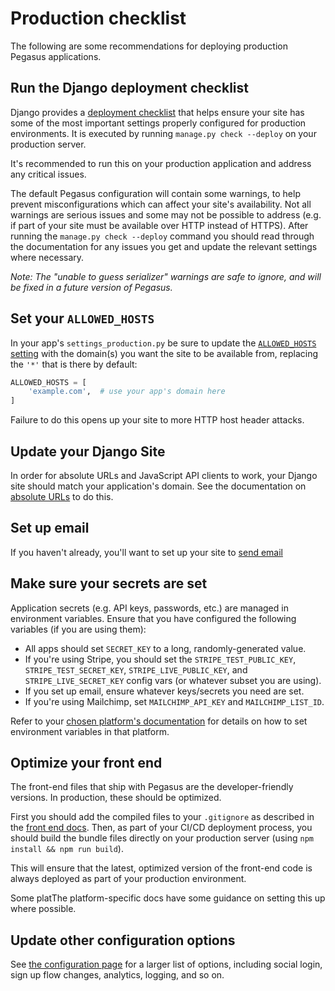 # Production checklist

The following are some recommendations for deploying production Pegasus applications.

## Run the Django deployment checklist

Django provides a [deployment checklist](https://docs.djangoproject.com/en/3.2/howto/deployment/checklist/) that
helps ensure your site has some of the most important settings properly configured for production environments.
It is executed by running `manage.py check --deploy` on your production server.

It's recommended to run this on your production application and address any critical issues.

The default Pegasus configuration will contain some warnings, to help prevent misconfigurations which
can affect your site's availability. Not all warnings are serious issues and some may not be possible to address 
(e.g. if part of your site must be available over HTTP instead of HTTPS).
After running the `manage.py check --deploy` command you should read through the documentation for any issues you get
and update the relevant settings where necessary.

*Note: The "unable to guess serializer" warnings are safe to ignore, and will be fixed in a future version of Pegasus.*

## Set your `ALLOWED_HOSTS`

In your app's `settings_production.py` be sure to update the [`ALLOWED_HOSTS` setting](https://docs.djangoproject.com/en/4.1/ref/settings/#allowed-hosts)
with the domain(s) you want the site to be available from, replacing the `'*'` that is there by default:

```python
ALLOWED_HOSTS = [
    'example.com',  # use your app's domain here
]
```

Failure to do this opens up your site to more HTTP host header attacks.

## Update your Django Site

In order for absolute URLs and JavaScript API clients to work, your Django site should match your application's domain.
See the documentation on [absolute URLs](https://docs.saaspegasus.com/configuration.html#absolute-urls) to do this.

## Set up email

If you haven't already, you'll want to set up your site to [send email](https://docs.saaspegasus.com/configuration.html#sending-email)

## Make sure your secrets are set

Application secrets (e.g. API keys, passwords, etc.) are managed in environment variables.
Ensure that you have configured the following variables (if you are using them):

- All apps should set `SECRET_KEY` to a long, randomly-generated value.
- If you're using Stripe, you should set the `STRIPE_TEST_PUBLIC_KEY`, `STRIPE_TEST_SECRET_KEY`, 
`STRIPE_LIVE_PUBLIC_KEY`, and `STRIPE_LIVE_SECRET_KEY` config vars (or whatever subset you are using).
- If you set up email, ensure whatever keys/secrets you need are set.
- If you're using Mailchimp, set `MAILCHIMP_API_KEY` and `MAILCHIMP_LIST_ID`.

Refer to your [chosen platform's documentation](/deployment.rst) for details on how to set environment variables in that platform.

## Optimize your front end

The front-end files that ship with Pegasus are the developer-friendly versions.
In production, these should be optimized.

First you should add the compiled files to your `.gitignore` as described in the [front end docs](https://docs.saaspegasus.com/front-end.html#long-term-best-practices).
Then, as part of your CI/CD deployment process, you should build the bundle files directly on your production server 
(using `npm install && npm run build`).

This will ensure that the latest, optimized version of the front-end code is always deployed
as part of your production environment.

Some platThe platform-specific docs have some guidance on setting this up where possible.

## Update other configuration options

See [the configuration page](/configuration.md) for a larger list of options,
including social login, sign up flow changes, analytics, logging, and so on.
